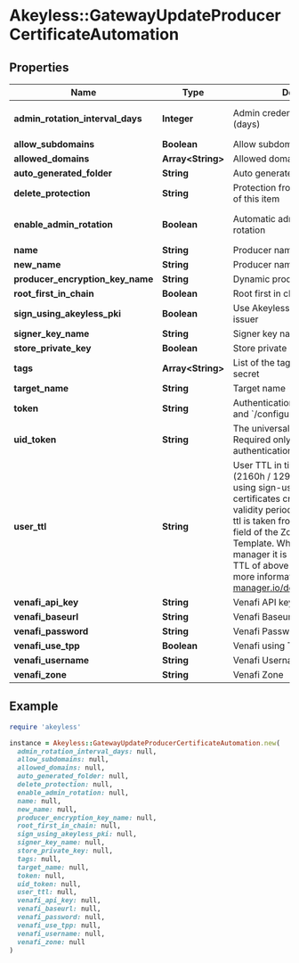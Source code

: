 # Akeyless::GatewayUpdateProducerCertificateAutomation

## Properties

| Name | Type | Description | Notes |
| ---- | ---- | ----------- | ----- |
| **admin_rotation_interval_days** | **Integer** | Admin credentials rotation interval (days) | [optional][default to 0] |
| **allow_subdomains** | **Boolean** | Allow subdomains | [optional] |
| **allowed_domains** | **Array&lt;String&gt;** | Allowed domains | [optional] |
| **auto_generated_folder** | **String** | Auto generated folder | [optional] |
| **delete_protection** | **String** | Protection from accidental deletion of this item | [optional] |
| **enable_admin_rotation** | **Boolean** | Automatic admin credentials rotation | [optional][default to false] |
| **name** | **String** | Producer name |  |
| **new_name** | **String** | Producer name | [optional] |
| **producer_encryption_key_name** | **String** | Dynamic producer encryption key | [optional] |
| **root_first_in_chain** | **Boolean** | Root first in chain | [optional] |
| **sign_using_akeyless_pki** | **Boolean** | Use Akeyless PKI issuer or Venafi issuer | [optional] |
| **signer_key_name** | **String** | Signer key name | [optional] |
| **store_private_key** | **Boolean** | Store private key | [optional] |
| **tags** | **Array&lt;String&gt;** | List of the tags attached to this secret | [optional] |
| **target_name** | **String** | Target name | [optional] |
| **token** | **String** | Authentication token (see &#x60;/auth&#x60; and &#x60;/configure&#x60;) | [optional] |
| **uid_token** | **String** | The universal identity token, Required only for universal_identity authentication | [optional] |
| **user_ttl** | **String** | User TTL in time.Duration format (2160h / 129600m / etc...). When using sign-using-akeyless-pki certificates created will have this validity period, otherwise the user-ttl is taken from the Validity Period field of the Zone&#39;s&#39; Issuing Template. When using cert-manager it is advised to have a TTL of above 60 days (1440h). For more information - https://cert-manager.io/docs/usage/certificate/ | [optional] |
| **venafi_api_key** | **String** | Venafi API key | [optional] |
| **venafi_baseurl** | **String** | Venafi Baseurl | [optional] |
| **venafi_password** | **String** | Venafi Password | [optional] |
| **venafi_use_tpp** | **Boolean** | Venafi using TPP | [optional] |
| **venafi_username** | **String** | Venafi Username | [optional] |
| **venafi_zone** | **String** | Venafi Zone | [optional] |

## Example

```ruby
require 'akeyless'

instance = Akeyless::GatewayUpdateProducerCertificateAutomation.new(
  admin_rotation_interval_days: null,
  allow_subdomains: null,
  allowed_domains: null,
  auto_generated_folder: null,
  delete_protection: null,
  enable_admin_rotation: null,
  name: null,
  new_name: null,
  producer_encryption_key_name: null,
  root_first_in_chain: null,
  sign_using_akeyless_pki: null,
  signer_key_name: null,
  store_private_key: null,
  tags: null,
  target_name: null,
  token: null,
  uid_token: null,
  user_ttl: null,
  venafi_api_key: null,
  venafi_baseurl: null,
  venafi_password: null,
  venafi_use_tpp: null,
  venafi_username: null,
  venafi_zone: null
)
```


